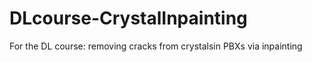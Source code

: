 # DLcourse-CrystalInpainting
 For the DL course: removing cracks from crystalsin PBXs via inpainting
